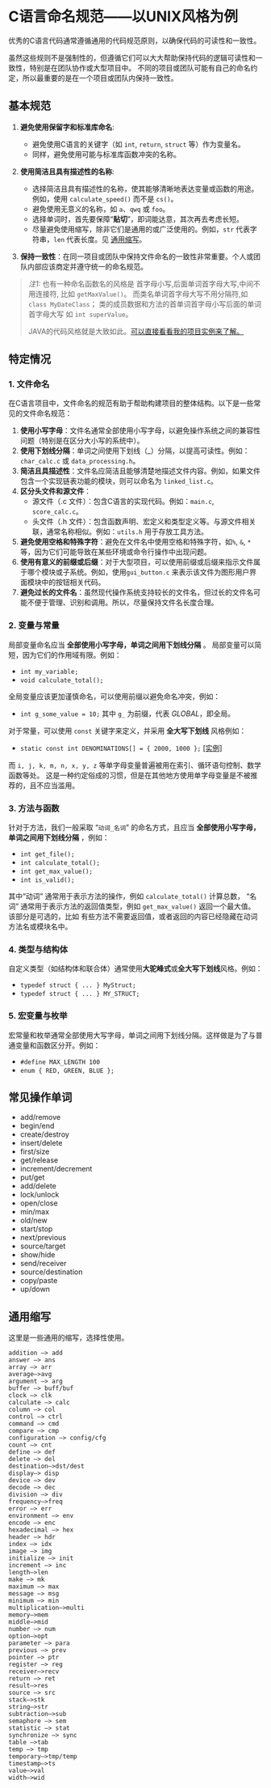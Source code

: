 # C语言命名规范——以UNIX风格为例

优秀的C语言代码通常遵循通用的代码规范原则，以确保代码的可读性和一致性。

虽然这些规则不是强制性的，但遵循它们可以大大帮助保持代码的逻辑可读性和一致性，特别是在团队协作或大型项目中。
不同的项目或团队可能有自己的命名约定，所以最重要的是在一个项目或团队内保持一致性。

## 基本规范

1. **避免使用保留字和标准库命名**:
   - 避免使用C语言的关键字（如 `int`, `return`, `struct` 等）作为变量名。
   - 同样，避免使用可能与标准库函数冲突的名称。

2. **使用简洁且具有描述性的名称**:
   - 选择简洁且具有描述性的名称，使其能够清晰地表达变量或函数的用途。例如，使用 `calculate_speed()` 而不是 `cs()`。
   - 避免使用无意义的名称，如 `a`、`qwq` 或 `foo`。
   - 选择单词时，首先要保障“**贴切**”，即词能达意，其次再去考虑长短。
   - 尽量避免使用缩写，除非它们是通用的或广泛使用的。例如，`str` 代表字符串，`len` 代表长度。见 [通用缩写](#通用缩写)。

3. **保持一致性**：在同一项目或团队中保持文件命名的一致性非常重要。个人或团队内部应该商定并遵守统一的命名规范。

> _注1:_ 也有一种命名函数名的风格是 首字母小写,后面单词首字母大写,中间不用连接符, 比如 `getMaxValue()`。
> 而类名单词首字母大写不用分隔符,如 `class MyDateClass`；
> 类的成员数据和方法的首单词首字母小写后面的单词首字母大写 如 `int superValue`。
> 
> JAVA的代码风格就是大致如此。[可以直接看看我的项目实例来了解。](https://github.com/CarmJos/EasySQL/blob/52dcd71c5ba6f08d179ad78467a5a331ba47e1b1/api/src/main/java/cc/carm/lib/easysql/api/SQLManager.java)

## 特定情况

### 1. 文件命名

在C语言项目中，文件命名的规范有助于帮助构建项目的整体结构。以下是一些常见的文件命名规范：

1. **使用小写字母**：文件名通常全部使用小写字母，以避免操作系统之间的兼容性问题（特别是在区分大小写的系统中）。
2. **使用下划线分隔**：单词之间使用下划线（_）分隔，以提高可读性。例如：`char_calc.c` 或 `data_processing.h`。
3. **简洁且具描述性**：文件名应简洁且能够清楚地描述文件内容。例如，如果文件包含一个实现链表功能的模块，则可以命名为 `linked_list.c`。
4. **区分头文件和源文件**：
    - 源文件（.c 文件）：包含C语言的实现代码。例如：`main.c`, `score_calc.c`。
    - 头文件（.h 文件）：包含函数声明、宏定义和类型定义等。与源文件相关联，通常名称相似。例如：`utils.h` 用于存放工具方法。
5. **避免使用空格和特殊字符**：避免在文件名中使用空格和特殊字符，如`%`, `&`, `*`等，因为它们可能导致在某些环境或命令行操作中出现问题。
6. **使用有意义的前缀或后缀**：对于大型项目，可以使用前缀或后缀来指示文件属于哪个模块或子系统。例如，使用`gui_button.c` 来表示该文件为图形用户界面模块中的按钮相关代码。
7. **避免过长的文件名**：虽然现代操作系统支持较长的文件名，但过长的文件名可能不便于管理、识别和调用。所以，尽量保持文件名长度合理。

### 2. 变量与常量

局部变量命名应当 **全部使用小写字母，单词之间用下划线分隔** 。
局部变量可以简短，因为它们的作用域有限。例如：

- `int my_variable;`
- `void calculate_total();`

全局变量应该更加谨慎命名，可以使用前缀以避免命名冲突，例如：
- `int g_some_value = 10;` 其中 `g_` 为前缀，代表 _GLOBAL_，即全局。

对于常量，可以使用 `const` 关键字来定义，并采用 **全大写下划线** 风格例如：
- `static const int DENOMINATIONS[] = { 2000, 1000 };` [[实例]](../src/calculator/change_calc.c)

而 `i, j, k, m, n, x, y, z` 等单字母变量普遍被用在索引、循环语句控制、数学函数等处。
这是一种约定俗成的习惯，但是在其他地方使用单字母变量是不被推荐的，且不应当滥用。


### 3. 方法与函数

针对于方法，我们一般采取 “`动词_名词`” 的命名方式，且应当 **全部使用小写字母，单词之间用下划线分隔** ，例如：
- `int get_file();`
- `int calculate_total();`
- `int get_max_value();`
- `int is_valid();`

其中“动词” 通常用于表示方法的操作，例如 `calculate_total()` 计算总数，
“名词” 通常用于表示方法的返回值类型，例如 `get_max_value()` 返回一个最大值。
该部分是可选的，比如 有些方法不需要返回值，或者返回的内容已经隐藏在动词方法名或模块名中。

### 4. 类型与结构体

自定义类型（如结构体和联合体）通常使用**大驼峰式**或**全大写下划线**风格。例如：
- `typedef struct { ... } MyStruct;`
- `typedef struct { ... } MY_STRUCT;`

### 5. 宏变量与枚举

宏常量和枚举通常全部使用大写字母，单词之间用下划线分隔。这样做是为了与普通变量和函数区分开。例如：
- `#define MAX_LENGTH 100`
- `enum { RED, GREEN, BLUE };`

## 常见操作单词

- add/remove
- begin/end
- create/destroy
- insert/delete
- first/size
- get/release
- increment/decrement
- put/get
- add/delete
- lock/unlock
- open/close
- min/max
- old/new
- start/stop
- next/previous
- source/target
- show/hide
- send/receiver
- source/destination
- copy/paste
- up/down


## 通用缩写

这里是一些通用的缩写，选择性使用。

```text
addition —> add
answer —> ans
array —> arr
average—>avg 
argument —> arg
buffer —> buff/buf
clock —> clk
calculate —> calc
column —> col
control —> ctrl
command —> cmd
compare —> cmp
configuration —> config/cfg
count —> cnt
define —> def
delete —> del
destination—>dst/dest
display—> disp
device —> dev
decode —> dec
division —> div
frequency—>freq
error —> err
environment —> env
encode —> enc
hexadecimal —> hex
header —> hdr
index —> idx
image —> img
initialize —> init
increment —> inc
length—>len
make —> mk
maximum —> max
message —> msg
minimum —> min
multiplication—>multi
memory—>mem
middle—>mid
number —> num
option—>opt
parameter —> para
previous —> prev
pointer —> ptr
register —> reg
receiver—>recv
return —> ret
result—>res
source —> src
stack—>stk
string—>str
subtraction—>sub
semaphore —> sem
statistic —> stat
synchronize —> sync
table —>tab
temp —> tmp
temporary—>tmp/temp
timestamp—>ts
value—>val
width—>wid
```
